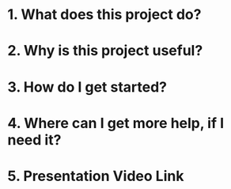 # 1. __What does this project do?__

# 2. __Why is this project useful?__

# 3. __How do I get started?__

# 4. __Where can I get more help, if I need it?__

# 5. __Presentation Video Link__
